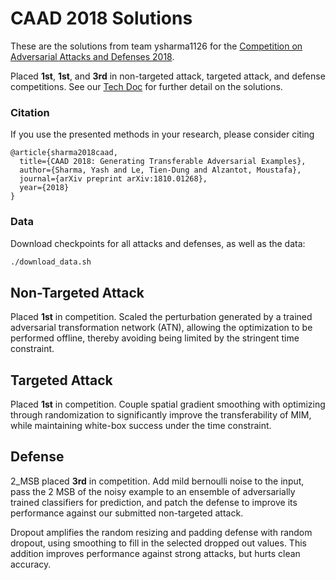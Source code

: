 
# CAAD 2018 Solutions

These are the solutions from team ysharma1126 for the
[Competition on Adversarial Attacks and Defenses 2018](http://hof.geekpwn.org/caad/en/).

Placed **1st**, **1st**, and **3rd** in non-targeted attack, targeted attack, and defense competitions. See our [Tech Doc](https://arxiv.org/abs/1810.01268) for further detail on the solutions.

### Citation
If you use the presented methods in your research, please consider citing

    @article{sharma2018caad,
      title={CAAD 2018: Generating Transferable Adversarial Examples},
      author={Sharma, Yash and Le, Tien-Dung and Alzantot, Moustafa},
      journal={arXiv preprint arXiv:1810.01268},
      year={2018}
    }

### Data

Download checkpoints for all attacks and defenses, as well as the data:

```bash
./download_data.sh
```

## Non-Targeted Attack
Placed **1st** in competition. Scaled the perturbation generated by a trained adversarial transformation network (ATN), allowing the optimization to be performed offline, thereby avoiding being limited by the stringent time constraint.

## Targeted Attack
Placed **1st** in competition. Couple spatial gradient smoothing with optimizing through randomization to significantly improve the transferability of MIM, while maintaining white-box success under the time constraint.  

## Defense
2_MSB placed **3rd** in competition. Add mild bernoulli noise to the input, pass the 2 MSB of the noisy example to an ensemble of adversarially trained classifiers for prediction, and patch the defense to improve its performance against our submitted non-targeted attack. 

Dropout amplifies the random resizing and padding defense with random dropout, using smoothing to fill in the selected dropped out values. This addition improves performance against strong attacks, but hurts clean accuracy.
